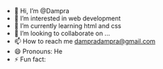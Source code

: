 - 👋 Hi, I’m @Dampra
- 👀 I’m interested in web development 
- 🌱 I’m currently learning html and css
- 💞️ I’m looking to collaborate on ...
- 📫 How to reach me dampradampra@gmail.com 
- 😄 Pronouns: He
- ⚡ Fun fact: 

<!---
Dampra/Dampra is a ✨ special ✨ repository because its `README.md` (this file) appears on your GitHub profile.
You can click the Preview link to take a look at your changes.
--->

